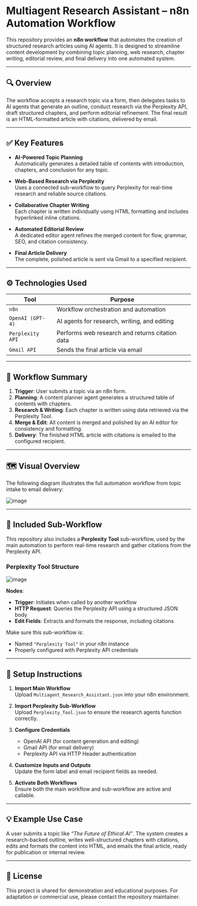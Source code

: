 # Multiagent Research Assistant – n8n Automation Workflow

This repository provides an **n8n workflow** that automates the creation of structured research articles using AI agents. It is designed to streamline content development by combining topic planning, web research, chapter writing, editorial review, and final delivery into one automated system.

---

## 🔍 Overview

The workflow accepts a research topic via a form, then delegates tasks to AI agents that generate an outline, conduct research via the Perplexity API, draft structured chapters, and perform editorial refinement. The final result is an HTML-formatted article with citations, delivered by email.

---

## ✅ Key Features

- **AI-Powered Topic Planning**  
  Automatically generates a detailed table of contents with introduction, chapters, and conclusion for any topic.

- **Web-Based Research via Perplexity**  
  Uses a connected sub-workflow to query Perplexity for real-time research and reliable source citations.

- **Collaborative Chapter Writing**  
  Each chapter is written individually using HTML formatting and includes hyperlinked inline citations.

- **Automated Editorial Review**  
  A dedicated editor agent refines the merged content for flow, grammar, SEO, and citation consistency.

- **Final Article Delivery**  
  The complete, polished article is sent via Gmail to a specified recipient.

---

## ⚙️ Technologies Used

| Tool               | Purpose                                                   |
|--------------------|-----------------------------------------------------------|
| `n8n`              | Workflow orchestration and automation                     |
| `OpenAI (GPT-4)`   | AI agents for research, writing, and editing              |
| `Perplexity API`   | Performs web research and returns citation data           |
| `Gmail API`        | Sends the final article via email                         |

---

## 🧩 Workflow Summary

1. **Trigger**: User submits a topic via an n8n form.
2. **Planning**: A content planner agent generates a structured table of contents with chapters.
3. **Research & Writing**: Each chapter is written using data retrieved via the Perplexity Tool.
4. **Merge & Edit**: All content is merged and polished by an AI editor for consistency and formatting.
5. **Delivery**: The finished HTML article with citations is emailed to the configured recipient.

---

## 🗺️ Visual Overview

The following diagram illustrates the full automation workflow from topic intake to email delivery:

![image](https://github.com/user-attachments/assets/c81404b7-a1e4-4888-b244-ed0d21568450)


---

## 🔗 Included Sub-Workflow

This repository also includes a **Perplexity Tool** sub-workflow, used by the main automation to perform real-time research and gather citations from the Perplexity API.

### Perplexity Tool Structure

![image](https://github.com/user-attachments/assets/6bf20ae1-0f55-44d1-b262-f42c33470a8e)


**Nodes**:
- **Trigger**: Initiates when called by another workflow
- **HTTP Request**: Queries the Perplexity API using a structured JSON body
- **Edit Fields**: Extracts and formats the response, including citations

Make sure this sub-workflow is:
- Named `"Perplexity Tool"` in your n8n instance
- Properly configured with Perplexity API credentials

---

## 🚀 Setup Instructions

1. **Import Main Workflow**  
   Upload `Multiagent_Research_Assistant.json` into your n8n environment.

2. **Import Perplexity Sub-Workflow**  
   Upload `Perplexity_Tool.json` to ensure the research agents function correctly.

3. **Configure Credentials**  
   - OpenAI API (for content generation and editing)  
   - Gmail API (for email delivery)  
   - Perplexity API via HTTP Header authentication

4. **Customize Inputs and Outputs**  
   Update the form label and email recipient fields as needed.

5. **Activate Both Workflows**  
   Ensure both the main workflow and sub-workflow are active and callable.

---

## 💡 Example Use Case

A user submits a topic like *“The Future of Ethical AI”*. The system creates a research-backed outline, writes well-structured chapters with citations, edits and formats the content into HTML, and emails the final article, ready for publication or internal review.

---

## 📄 License

This project is shared for demonstration and educational purposes. For adaptation or commercial use, please contact the repository maintainer.
